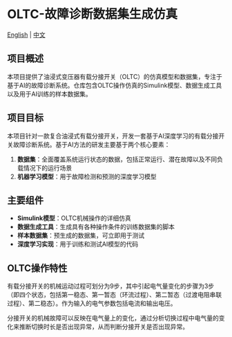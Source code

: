 # OLTC-故障诊断数据集生成仿真

[English](./README.md) | [中文](./README_zh.md)

## 项目概述
本项目提供了油浸式变压器有载分接开关（OLTC）的仿真模型和数据集，专注于基于AI的故障诊断系统。仓库包含OLTC操作仿真的Simulink模型、数据生成工具以及用于AI训练的样本数据集。

## 项目目标
本项目针对一款复合油浸式有载分接开关，开发一套基于AI深度学习的有载分接开关故障诊断系统。基于AI方法的研发主要基于两个核心要素：
1. **数据集**：全面覆盖系统运行状态的数据，包括正常运行、潜在故障以及不同负载情况下的运行场景
2. **机器学习模型**：用于故障检测和预测的深度学习模型

## 主要组件
- **Simulink模型**：OLTC机械操作的详细仿真
- **数据生成工具**：生成具有各种操作条件的训练数据集的脚本
- **样本数据集**：预生成的数据集，可立即用于测试
- **深度学习实现**：用于训练和测试AI模型的代码

## OLTC操作特性
有载分接开关的机械运动过程可划分为9步，其中引起电气量变化的步骤为3步（即四个状态，包括第一稳态、第一暂态（环流过程）、第二暂态（过渡电阻串联过程）、第二稳态）。作为输入的电气参数包括电流和输出电压。

分接开关的机械故障可以反映在电气量上的变化，通过分析切换过程中电气量的变化来推断切换时长是否出现异常，从而判断分接开关是否出现异常。


